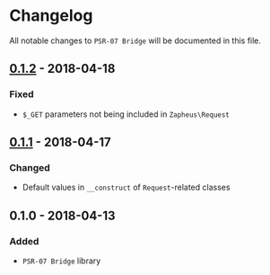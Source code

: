 # Changelog

All notable changes to `PSR-07 Bridge` will be documented in this file.

## [0.1.2](https://github.com/zapheus/psr-07-bridge/compare/v0.1.0...v0.1.2) - 2018-04-18

### Fixed
- `$_GET` parameters not being included in `Zapheus\Request`

## [0.1.1](https://github.com/zapheus/psr-07-bridge/compare/v0.1.0...v0.1.1) - 2018-04-17

### Changed
- Default values in `__construct` of `Request`-related classes

## 0.1.0 - 2018-04-13

### Added
- `PSR-07 Bridge` library
